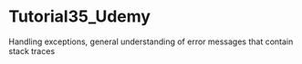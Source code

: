 # Tutorial35_Udemy
Handling exceptions, general understanding of error messages that contain stack traces 
